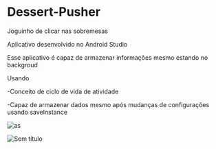 # Dessert-Pusher
Joguinho de clicar nas sobremesas

Aplicativo desenvolvido no Android Studio

Esse aplicativo é capaz de armazenar informações mesmo estando no backgroud

Usando

-Conceito de ciclo de vida de atividade

-Capaz de armazenar dados mesmo após mudanças de configurações usando saveInstance

![as](https://user-images.githubusercontent.com/36930457/95028796-45652c80-0679-11eb-920e-c5cf0ad2046f.png)

![Sem título](https://user-images.githubusercontent.com/36930457/95028821-983ee400-0679-11eb-8f80-0591490708d2.png)

